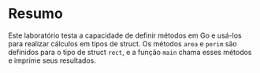 # Resumo

Este laboratório testa a capacidade de definir métodos em Go e usá-los para realizar cálculos em tipos de struct. Os métodos `area` e `perim` são definidos para o tipo de struct `rect`, e a função `main` chama esses métodos e imprime seus resultados.
